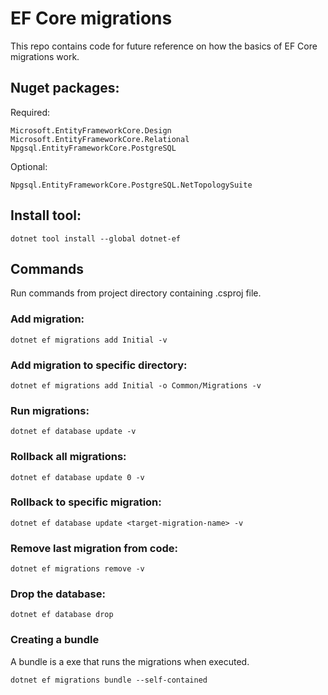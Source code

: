 # EF Core migrations

This repo contains code for future reference on how the basics of EF Core migrations work.

## Nuget packages:

Required:

```
Microsoft.EntityFrameworkCore.Design
Microsoft.EntityFrameworkCore.Relational
Npgsql.EntityFrameworkCore.PostgreSQL
```

Optional:

```
Npgsql.EntityFrameworkCore.PostgreSQL.NetTopologySuite
```

## Install tool:

```
dotnet tool install --global dotnet-ef
```

## Commands

Run commands from project directory containing .csproj file.

### Add migration:

```
dotnet ef migrations add Initial -v
```

### Add migration to specific directory:

```
dotnet ef migrations add Initial -o Common/Migrations -v
```

### Run migrations:

```
dotnet ef database update -v
```

### Rollback all migrations:

```
dotnet ef database update 0 -v
```

### Rollback to specific migration:

```
dotnet ef database update <target-migration-name> -v
```

### Remove last migration from code:

```
dotnet ef migrations remove -v
```

### Drop the database:

```
dotnet ef database drop
```

### Creating a bundle

A bundle is a exe that runs the migrations when executed.

```
dotnet ef migrations bundle --self-contained
```
